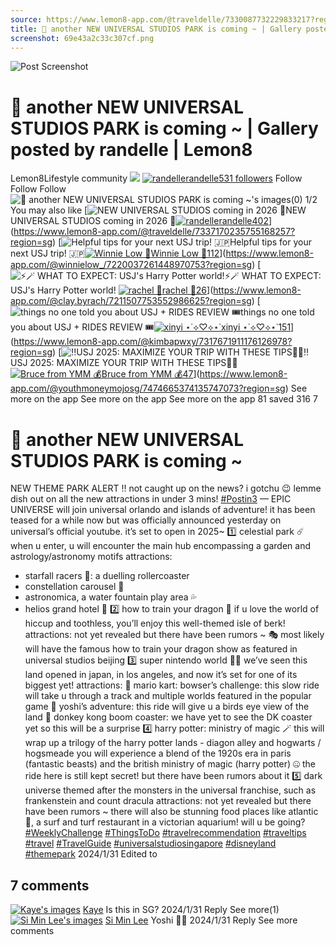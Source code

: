 ```yaml
---
source: https://www.lemon8-app.com/@traveldelle/7330087732229833217?region=sg
title: 📣 another NEW UNIVERSAL STUDIOS PARK is coming ~ | Gallery posted by randelle | Lemon8
screenshot: 69e43a2c33c307cf.png
---
```



![Post Screenshot](69e43a2c33c307cf.png)
# 📣 another NEW UNIVERSAL STUDIOS PARK is coming ~ | Gallery posted by randelle | Lemon8
[](https://www.lemon8-app.com/feed/foryou?region=sg)
Lemon8Lifestyle community
[](https://www.lemon8-app.com/search/sug?region=sg)![](https://lemon8.onelink.me/FMQw?pid=website_direct&af_force_dp=false&af_dp=snssdk2657%3A%2F%2Farticle_detail_page%3Fgroup_id%3D7330087732229833217%26pid%3Dwebsite_direct&retargeting=true&ab_version=73512074&af_web_dp=https%3A%2F%2Fplay.google.com%2Fstore%2Fapps%2Fdetails%3Fid%3Dcom.bd.nproject&amp_extra=%7B%22seo_page_id%22%3A%22839960968824729865%22%2C%22traffic_type%22%3A%22website_direct%22%2C%22web_id%22%3A%227481734738320131591%22%2C%22enter_position%22%3A%22smart_banner%22%2C%22enter_page_id%22%3A%227330087732229833217%22%2C%22enter_page_type%22%3A%22article%22%7D)
[![randelle](https://p16-lemon8-sign-sg.tiktokcdn.com/user-avatar-alisg/8869dc21e60d1b948d1150cab7bfd7df~tplv-sdweummd6v-shrink:120:0:q75.webp?lk3s=66c60501&source=feed_user&x-expires=1744588800&x-signature=jCtCh%2F%2BvyhX31wwu%2FM7x64ii%2FJQ%3D)](https://www.lemon8-app.com/@traveldelle?region=sg)[randelle531 followers](https://www.lemon8-app.com/@traveldelle?region=sg)
Follow
Follow
Follow
![📣 another NEW UNIVERSAL STUDIOS PARK is coming ~'s images\(0\)](https://p16-lemon8-sign-sg.tiktokcdn.com/tos-alisg-v-a3e477-sg/o8tCVFBdAg3fC2uOXliLEMQ5bAE9IAgeDbtmEg~tplv-sdweummd6v-wap-logo-v1:QHRyYXZlbGRlbGxl:1080:0.webp?lk3s=66c60501&source=wap_large_logo_image&x-expires=1744588800&x-signature=Zp%2F2mEsQWik1amwA22L%2FWVOPKN4%3D)
1/2
You may also like
[![NEW UNIVERSAL STUDIOS coming in 2026 🎢](https://p16-lemon8-sign-sg.tiktokcdn.com/tos-alisg-v-a3e477-sg/ocESIABA22v6EkByjiDPfzolxx2eEiAgQAWICT~tplv-sdweummd6v-shrink:640:0:q50.webp?lk3s=66c60501&source=seo_middle_feed_list&x-expires=1773532800&x-signature=8LFgiMN0ynH5JhEIPLvgKXv%2FF4g%3D)NEW UNIVERSAL STUDIOS coming in 2026 🎢[![randelle](https://p16-lemon8-sign-sg.tiktokcdn.com/user-avatar-alisg/8869dc21e60d1b948d1150cab7bfd7df~tplv-sdweummd6v-shrink:120:0:q75.jpeg?lk3s=66c60501&source=feed_user&x-expires=1744588800&x-signature=xFeCf40ZYpBSzetSFGaR3CD1daI%3D)randelle402](https://www.lemon8-app.com/@traveldelle?region=sg)](https://www.lemon8-app.com/@traveldelle/7337170235755168257?region=sg)
[![Helpful tips for your next USJ trip! 🇯🇵](https://p16-lemon8-sign-sg.tiktokcdn.com/tos-alisg-v-a3e477-sg/d8f5f5bf53ce468bad3e6da6d88eff9b~tplv-sdweummd6v-shrink:640:0:q50.webp?lk3s=66c60501&source=seo_middle_feed_list&x-expires=1773532800&x-signature=ET8ayvCEmMXyT4iefXQvOjE2R80%3D)Helpful tips for your next USJ trip! 🇯🇵[![Winnie Low 🧸](https://p16-lemon8-sign-sg.tiktokcdn.com/user-avatar-alisg/0d9a16d0023dfc78a334d44586943ec2~tplv-sdweummd6v-shrink:120:0:q75.jpeg?lk3s=66c60501&source=feed_user&x-expires=1744588800&x-signature=Z%2F5C%2B5GAERUnYWokkxQ%2B3LKdIP0%3D)Winnie Low 🧸112](https://www.lemon8-app.com/@winnielow_?region=sg)](https://www.lemon8-app.com/@winnielow_/7220037261448970753?region=sg)
[![⚡️🪄 WHAT TO EXPECT: USJ's Harry Potter world! ](https://p16-lemon8-sign-sg.tiktokcdn.com/tos-alisg-v-a3e477-sg/c3fc0e19ec82483fb29e77b6a89cef66~tplv-sdweummd6v-shrink:640:0:q50.webp?lk3s=66c60501&source=seo_middle_feed_list&x-expires=1773532800&x-signature=QBNqMs7i7mDb1gsSay0V2treN%2BE%3D)⚡️🪄 WHAT TO EXPECT: USJ's Harry Potter world! [![rachel 🌻](https://p16-lemon8-sign-sg.tiktokcdn.com/user-avatar-alisg/b0165d02e2fb725718d1e594920242b4~tplv-sdweummd6v-shrink:120:0:q75.jpeg?lk3s=66c60501&source=feed_user&x-expires=1744588800&x-signature=4GdFvqWCES3yYb5Rijijdl%2F8ZdM%3D)rachel 🌻26](https://www.lemon8-app.com/@clay.byrach?region=sg)](https://www.lemon8-app.com/@clay.byrach/7211507753552986625?region=sg)
[![things no one told you about USJ + RIDES REVIEW 🎟️](https://p16-lemon8-sign-sg.tiktokcdn.com/tos-alisg-v-a3e477-sg/oUh2GNfAuQTmmAn2Q8MQb8Ae2AQeTJMEWIf2AX~tplv-sdweummd6v-shrink:640:0:q50.webp?lk3s=66c60501&source=seo_middle_feed_list&x-expires=1773532800&x-signature=m3u9Oxlqgom%2Bv8x%2Fo7SvPwP7AiY%3D)things no one told you about USJ + RIDES REVIEW 🎟️[![xinyi ⋆˙⟡♡⟡⋆˙](https://p16-lemon8-sign-sg.tiktokcdn.com/user-avatar-alisg/fa23c4805fcc12551c54e80dacaa1658~tplv-sdweummd6v-shrink:120:0:q75.jpeg?lk3s=66c60501&source=feed_user&x-expires=1744588800&x-signature=dO4hrMePZoAWlKe5pWibYV6x2Ig%3D)xinyi ⋆˙⟡♡⟡⋆˙151](https://www.lemon8-app.com/@kimbapwxy?region=sg)](https://www.lemon8-app.com/@kimbapwxy/7317671911176126978?region=sg)
[![‼️USJ 2025: MAXIMIZE YOUR TRIP WITH THESE TIPS🎢✨](https://p16-lemon8-sign-sg.tiktokcdn.com/tos-alisg-v-a3e477-sg/okIPi3AcQIideiADrcP7tGREdgfkoGAeAJFLLb~tplv-sdweummd6v-shrink:640:0:q50.webp?lk3s=66c60501&source=seo_middle_feed_list&x-expires=1773532800&x-signature=HQ1ijK4WldthVoH%2F7AxyBlkbSEs%3D)‼️USJ 2025: MAXIMIZE YOUR TRIP WITH THESE TIPS🎢✨[![Bruce from YMM 💰](https://p16-lemon8-sign-sg.tiktokcdn.com/user-avatar-alisg/0e09c0d62301ff7712287a6dc285dda6~tplv-sdweummd6v-shrink:120:0:q75.jpeg?lk3s=66c60501&source=feed_user&x-expires=1744588800&x-signature=Tu4JQEc4XIJBOrf0frI%2Fm1857mg%3D)Bruce from YMM 💰47](https://www.lemon8-app.com/@youthmoneymojosg?region=sg)](https://www.lemon8-app.com/@youthmoneymojosg/7474665374135747073?region=sg)
See more on the app
See more on the app
See more on the app
81 saved
316
7
# 📣 another NEW UNIVERSAL STUDIOS PARK is coming ~
NEW THEME PARK ALERT ‼️ not caught up on the news? i gotchu 😉 lemme dish out on all the new attractions in under 3 mins! [#Postin3](https://www.lemon8-app.com/topic/7326859485908303874?region=sg)
— EPIC UNIVERSE will join universal orlando and islands of adventure! it has been teased for a while now but was officially announced yesterday on universal’s official youtube. it’s set to open in 2025~
1️⃣ celestial park
☄️ when u enter, u will encounter the main hub encompassing a garden and astrology/astronomy motifs 
attractions:
- starfall racers 🎢: a duelling rollercoaster 
- constellation carousel 🎠 
- astronomica, a water fountain play area 💦 
- helios grand hotel 🏨 
2️⃣ how to train your dragon
🐉 if u love the world of hiccup and toothless, you’ll enjoy this well-themed isle of berk!
attractions: not yet revealed but there have been rumors ~
🎭 most likely will have the famous how to train your dragon show as featured in universal studios beijing
3️⃣ super nintendo world
🏃‍♂️ we’ve seen this land opened in japan, in los angeles, and now it’s set for one of its biggest yet!
attractions:
🥽 mario kart: bowser’s challenge: this slow ride will take u through a track and multiple worlds featured in the popular game
🐸 yoshi’s adventure: this ride will give u a birds eye view of the land 
🙈 donkey kong boom coaster: we have yet to see the DK coaster yet so this will be a surprise
4️⃣ harry potter: ministry of magic
🪄 this will wrap up a trilogy of the harry potter lands - diagon alley and hogwarts / hogsmeade
you will experience a blend of the 1920s era in paris (fantastic beasts) and the british ministry of magic (harry potter)
🤐 the ride here is still kept secret! but there have been rumors about it
5️⃣ dark universe
themed after the monsters in the universal franchise, such as frankenstein and count dracula 
attractions: not yet revealed but there have been rumors ~
there will also be stunning food places like atlantic 🔱, a surf and turf restaurant in a victorian aquarium! 
will u be going?
[#WeeklyChallenge](https://www.lemon8-app.com/topic/7269922341008752641?region=sg) [#ThingsToDo](https://www.lemon8-app.com/topic/7111701935669395457?region=sg) [#travelrecommendation](https://www.lemon8-app.com/topic/7179255932768239621?region=sg) [#traveltips](https://www.lemon8-app.com/topic/7195794094470250501?region=sg) [#travel](https://www.lemon8-app.com/topic/7198471901373923334?region=sg) [#TravelGuide](https://www.lemon8-app.com/topic/7086720246836379649?region=sg) [#universalstudiosingapore](https://www.lemon8-app.com/topic/7117215491999023105?region=sg) [#disneyland](https://www.lemon8-app.com/topic/7203126280681357318?region=sg) [#themepark](https://www.lemon8-app.com/topic/7203127763551649798?region=sg)
2024/1/31 Edited to
## 7 comments
[![Kaye's images](https://p16-sign-sg.lemon8cdn.com/user-avatar-alisg/ce0529bc3db6a7209fbaf2fd47924cfa~tplv-sdweummd6v-shrink:1200:0:q75.webp?lk3s=d32e6450&source=ui_avatar&x-expires=1744588800&x-signature=cuLSU82Ghm6qqR4ntEUKgu0maJo%3D)](https://www.lemon8-app.com/callmylawyer?region=sg)
[Kaye](https://www.lemon8-app.com/callmylawyer?region=sg)
Is this in SG?
2024/1/31
Reply
See more(1)
[![Si Min Lee's images](https://p16-lemon8-sign-sg.tiktokcdn.com/user-avatar-alisg/cbfa59dad94e1840870c2c68ba4d5253~tplv-sdweummd6v-shrink:1200:0:q75.webp?lk3s=d32e6450&source=ui_avatar&x-expires=1744588800&x-signature=eXKuT3oqu2XechTZzrJYLU5NYZI%3D)](https://www.lemon8-app.com/@yournextdoorsinger?region=sg)
[Si Min Lee](https://www.lemon8-app.com/@yournextdoorsinger?region=sg)
Yoshi 🦖😂
2024/1/31
Reply
See more comments
#